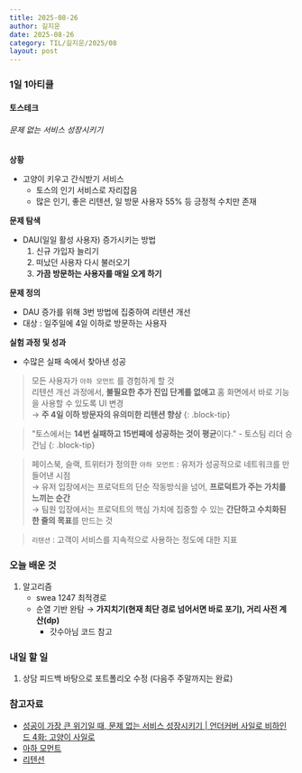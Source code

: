 ```yaml
---
title: 2025-08-26
author: 길지운
date: 2025-08-26
category: TIL/길지운/2025/08
layout: post
---
```


### 1일 1아티클
#### 토스테크
###### 문제 없는 서비스 성장시키기
**상황**
- 고양이 키우고 간식받기 서비스
  - 토스의 인기 서비스로 자리잡음
  - 많은 인기, 좋은 리텐션, 일 방문 사용자 55% 등 긍정적 수치만 존재
  
**문제 탐색**
- DAU(일일 활성 사용자) 증가시키는 방법
   1. 신규 가입자 늘리기
   2. 떠났던 사용자 다시 불러오기
   3. **가끔 방문하는 사용자를 매일 오게 하기**

**문제 정의**
- DAU 증가를 위해 3번 방법에 집중하여 리텐션 개선
- 대상 : 일주일에 4일 이하로 방문하는 사용자

**실험 과정 및 성과**
- 수많은 실패 속에서 찾아낸 성공
  
> 모든 사용자가 `아하 모먼트` 를 경험하게 할 것  
> 리텐션 개선 과정에서, **불필요한 추가 진입 단계를 없애고** 홈 화면에서 바로 기능을 사용할 수 있도록 UI 변경  
> → **주 4일 이하 방문자의 유의미한 리텐션 향상**
{: .block-tip}
  
> "토스에서는 **14번 실패하고 15번째에 성공하는 것이 평균**이다." - 토스팀 리더 승건님
{: .block-tip}
  
> 페이스북, 슬랙, 트위터가 정의한 `아하 모먼트` : 유저가 성공적으로 네트워크를 만들어낸 시점  
> → 유저 입장에서는 프로덕트의 단순 작동방식을 넘어, **프로덕트가 주는 가치를 느끼는 순간**  
> → 팀원 입장에서는 프로덕트의 핵심 가치에 집중할 수 있는 **간단하고 수치화된 한 줄의 목표**를 만드는 것
  
> `리텐션` : 고객이 서비스를 지속적으로 사용하는 정도에 대한 지표

### 오늘 배운 것
1. 알고리즘
   - swea 1247 최적경로
   - 순열 기반 완탐 → **가지치기(현재 최단 경로 넘어서면 바로 포기), 거리 사전 계산(dp)**
     - 갓수아님 코드 참고
  
### 내일 할 일
1. 상담 피드백 바탕으로 포트폴리오 수정 (다음주 주말까지는 완료)
  
### 참고자료
- [성공이 가장 큰 위기일 때, 문제 없는 서비스 성장시키기 \| 언더커버 사일로 비하인드 4화: 고양이 사일로](https://toss.tech/article/undercover-silo-5)
- [아하 모먼트](https://brunch.co.kr/@tech-zest/1)
- [리텐션](https://brunch.co.kr/@e7c15b62bf754f4/19)
